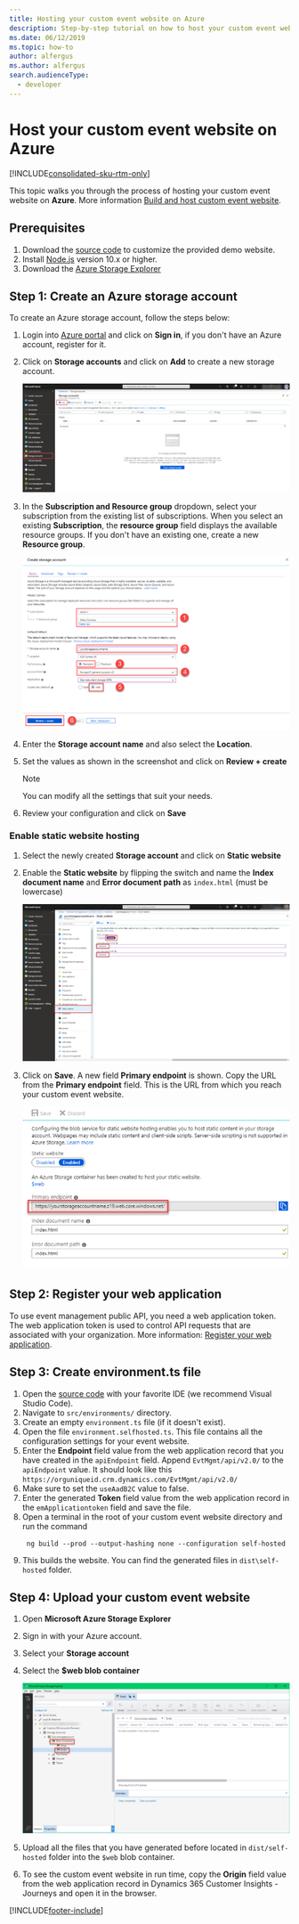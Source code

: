 ```yaml
---
title: Hosting your custom event website on Azure
description: Step-by-step tutorial on how to host your custom event website on Azure.
ms.date: 06/12/2019
ms.topic: how-to
author: alfergus
ms.author: alfergus
search.audienceType: 
  - developer
---
```


# Host your custom event website on Azure

[!INCLUDE[consolidated-sku-rtm-only](../../includes/consolidated-sku-rtm-only.md)]

This topic walks you through the process of hosting your custom event website on **Azure**. More information [Build and host custom event website](event-management-web-application.md).

## Prerequisites

1. Download the [source code](https://go.microsoft.com/fwlink/?linkid=2042224) to customize the provided demo website.
2. Install [Node.js](https://nodejs.org/en/download/) version 10.x or higher.
3. Download the [Azure Storage Explorer](/azure/vs-azure-tools-storage-manage-with-storage-explorer?tabs=windows)

## Step 1:  Create an Azure storage account

To create an Azure storage account, follow the steps below:

1. Login into [Azure portal](https://portal.azure.com) and click on **Sign in**, if you don't have an Azure account, register for it.

2. Click on **Storage accounts** and click on **Add** to create a new storage account.
  
    ![Storage accounts.](../media/storage-accounts.png "Storage accounts")

3. In the **Subscription and Resource group** dropdown, select your subscription from the existing list of subscriptions. When you select an existing **Subscription**, the **resource group** field displays the available resource groups. If you don't have an existing one, create a new **Resource group**.

    ![Create Storage accounts.](../media/create-storage-account.png "Create Storage accounts")

4. Enter the **Storage account name** and also select the **Location**.

5. Set the values as shown in the screenshot and click on **Review + create**

   > [!NOTE]
   > You can modify all the settings that suit your needs.

6. Review your configuration and click on **Save**

### Enable static website hosting

1. Select the newly created **Storage account** and click on **Static website**

2. Enable the **Static website** by flipping the switch and name the **Index document name** and **Error document path** as `index.html` (must be lowercase)

    ![Static website.](../media/enabling-static-website.png "Static website")
3. Click on **Save**. A new field **Primary endpoint** is shown. Copy the URL from the **Primary endpoint** field. This is the URL from which you reach your custom event website.
  
    ![Enable static website.](../media/static-website.png "Enable static website")

## Step 2: Register your web application

To use event management public API, you need a web application token. The web application token is used to control API requests that are associated with your organization. More information: [Register your web application](register-web-application-events-api.md).

## Step 3: Create environment.ts file

1. Open the [source code](https://go.microsoft.com/fwlink/?linkid=2042224) with your favorite IDE (we recommend Visual Studio Code).  
2. Navigate to `src/environments/` directory. 
3. Create an empty `environment.ts` file (if it doesn't exist).
4. Open the file `environment.selfhosted.ts`. This file contains all the configuration settings for your event website. 
5. Enter the **Endpoint** field value from the web application record that you have created in the `apiEndpoint` field. Append `EvtMgmt/api/v2.0/` to the `apiEndpoint` value. It should look like this `https://orguniqueid.crm.dynamics.com/EvtMgmt/api/v2.0/`
6. Make sure to set the `useAadB2C` value to false.
7. Enter the generated **Token** field value from the web application record in the `emApplicationtoken` field and save the file. 
8. Open a terminal in the root of your custom event website directory and run the command
    ```CLI 
     ng build --prod --output-hashing none --configuration self-hosted 
    ``` 
9. This builds the website. You can find the generated files in `dist\self-hosted` folder. 

## Step 4: Upload your custom event website

1. Open **Microsoft Azure Storage Explorer** 
2. Sign in with your Azure account. 
3. Select your **Storage account** 
4. Select the **$web blob container**

   ![Web blob container.](../media/web-blob-container.png "Web blob container")
   
5. Upload all the files that you have generated before located in `dist/self-hosted` folder into the `$web` blob container. 
6. To see the custom event website in run time, copy the **Origin** field value from the web application record in Dynamics 365 Customer Insights - Journeys and open it in the browser.

[!INCLUDE[footer-include](../../includes/footer-banner.md)]

